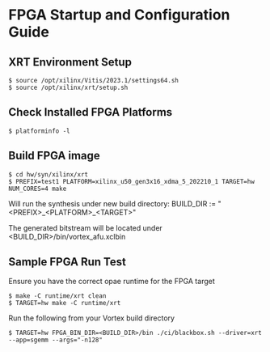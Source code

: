 # FPGA Startup and Configuration Guide

XRT Environment Setup
----------------------

    $ source /opt/xilinx/Vitis/2023.1/settings64.sh
    $ source /opt/xilinx/xrt/setup.sh


Check Installed FPGA Platforms
------------------------------

    $ platforminfo -l


Build FPGA image
----------------

    $ cd hw/syn/xilinx/xrt
    $ PREFIX=test1 PLATFORM=xilinx_u50_gen3x16_xdma_5_202210_1 TARGET=hw NUM_CORES=4 make

Will run the synthesis under new build directory: BUILD_DIR := "\<PREFIX>\_\<PLATFORM>\_\<TARGET>"

The generated bitstream will be located under <BUILD_DIR>/bin/vortex_afu.xclbin

Sample FPGA Run Test
--------------------

Ensure you have the correct opae runtime for the FPGA target

    $ make -C runtime/xrt clean
    $ TARGET=hw make -C runtime/xrt

Run the following from your Vortex build directory

    $ TARGET=hw FPGA_BIN_DIR=<BUILD_DIR>/bin ./ci/blackbox.sh --driver=xrt --app=sgemm --args="-n128"